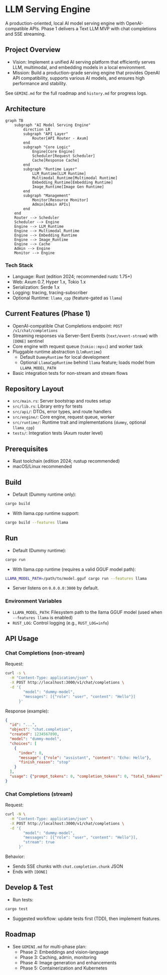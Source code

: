 # LLM Serving Engine

A production-oriented, local AI model serving engine with OpenAI-compatible APIs. Phase 1 delivers a Text LLM MVP with chat completions and SSE streaming.

## Project Overview

- Vision: Implement a unified AI serving platform that efficiently serves LLM, multimodal, and embedding models in a local environment.
- Mission: Build a production-grade serving engine that provides OpenAI API compatibility, supports various AI models, and ensures high performance and stability.

See `GEMINI.md` for the full roadmap and `history.md` for progress logs.

## Architecture

```mermaid
graph TB
    subgraph "AI Model Serving Engine"
        direction LR
        subgraph "API Layer"
            Router[API Router - Axum]
        end
        subgraph "Core Logic"
            Engine[Core Engine]
            Scheduler[Request Scheduler]
            Cache[Response Cache]
        end
        subgraph "Runtime Layer"
            LLM_Runtime[LLM Runtime]
            Multimodal_Runtime[Multimodal Runtime]
            Embedding_Runtime[Embedding Runtime]
            Image_Runtime[Image Gen Runtime]
        end
        subgraph "Management"
            Monitor[Resource Monitor]
            Admin[Admin APIs]
        end
    end
    Router --> Scheduler
    Scheduler --> Engine
    Engine --> LLM_Runtime
    Engine --> Multimodal_Runtime
    Engine --> Embedding_Runtime
    Engine --> Image_Runtime
    Engine --> Cache
    Admin --> Engine
    Monitor --> Engine
```

### Tech Stack
- Language: Rust (edition 2024; recommended rustc 1.75+)
- Web: Axum 0.7, Hyper 1.x, Tokio 1.x
- Serialization: Serde 1.x
- Logging: tracing, tracing-subscriber
- Optional Runtime: `llama_cpp` (feature-gated as `llama`)

## Current Features (Phase 1)
- OpenAI-compatible Chat Completions endpoint: `POST /v1/chat/completions`
- Streaming responses via Server-Sent Events (`text/event-stream`) with `[DONE]` sentinel
- Core engine with request queue (`tokio::mpsc`) and worker task
- Pluggable runtime abstraction (`LlmRuntime`)
  - Default `DummyRuntime` for local development
  - Optional `LlamaCppRuntime` behind `llama` feature; loads model from `LLAMA_MODEL_PATH`
- Basic integration tests for non-stream and stream flows

## Repository Layout
- `src/main.rs`: Server bootstrap and routes setup
- `src/lib.rs`: Library entry for tests
- `src/api/`: DTOs, error types, and route handlers
- `src/engine/`: Core engine, request queue, worker
- `src/runtime/`: Runtime trait and implementations (`dummy`, optional `llama_cpp`)
- `tests/`: Integration tests (Axum router level)

## Prerequisites
- Rust toolchain (edition 2024; rustup recommended)
- macOS/Linux recommended

## Build
- Default (Dummy runtime only):
```bash
cargo build
```
- With llama.cpp runtime support:
```bash
cargo build --features llama
```

## Run
- Default (Dummy runtime):
```bash
cargo run
```
- With llama.cpp runtime (requires a valid GGUF model path):
```bash
LLAMA_MODEL_PATH=/path/to/model.gguf cargo run --features llama
```
- Server listens on `0.0.0.0:3000` by default.

### Environment Variables
- `LLAMA_MODEL_PATH`: Filesystem path to the llama GGUF model (used when `--features llama` is enabled)
- `RUST_LOG`: Control logging (e.g., `RUST_LOG=info`)

## API Usage

### Chat Completions (non-stream)
Request:
```bash
curl -s \
  -H "Content-Type: application/json" \
  -X POST http://localhost:3000/v1/chat/completions \
  -d '{
        "model": "dummy-model",
        "messages": [{"role": "user", "content": "Hello"}]
      }'
```
Response (example):
```json
{
  "id": "...",
  "object": "chat.completion",
  "created": 1234567890,
  "model": "dummy-model",
  "choices": [
    {
      "index": 0,
      "message": {"role": "assistant", "content": "Echo: Hello"},
      "finish_reason": "stop"
    }
  ],
  "usage": {"prompt_tokens": 0, "completion_tokens": 0, "total_tokens": 0}
}
```

### Chat Completions (stream)
Request:
```bash
curl -N \
  -H "Content-Type: application/json" \
  -X POST http://localhost:3000/v1/chat/completions \
  -d '{
        "model": "dummy-model",
        "messages": [{"role": "user", "content": "Hello"}],
        "stream": true
      }'
```
Behavior:
- Sends SSE chunks with `chat.completion.chunk` JSON
- Ends with `[DONE]`

## Develop & Test
- Run tests:
```bash
cargo test
```
- Suggested workflow: update tests first (TDD), then implement features.

## Roadmap
- See `GEMINI.md` for multi-phase plan:
  - Phase 2: Embeddings and vision-language
  - Phase 3: Caching, admin, monitoring
  - Phase 4: Image generation and enhancements
  - Phase 5: Containerization and Kubernetes
